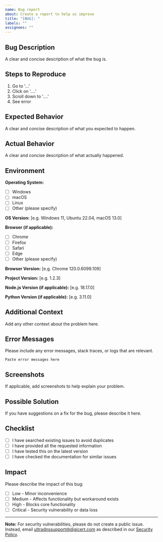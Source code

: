 ```yaml
---
name: Bug report
about: Create a report to help us improve
title: "[BUG]: "
labels: ""
assignees: ""
---
```


## Bug Description

A clear and concise description of what the bug is.

## Steps to Reproduce

1. Go to '...'
2. Click on '....'
3. Scroll down to '....'
4. See error

## Expected Behavior

A clear and concise description of what you expected to happen.

## Actual Behavior

A clear and concise description of what actually happened.

## Environment

**Operating System:**
- [ ] Windows
- [ ] macOS
- [ ] Linux
- [ ] Other (please specify)

**OS Version:** [e.g. Windows 11, Ubuntu 22.04, macOS 13.0]

**Browser (if applicable):**
- [ ] Chrome
- [ ] Firefox
- [ ] Safari
- [ ] Edge
- [ ] Other (please specify)

**Browser Version:** [e.g. Chrome 120.0.6099.109]

**Project Version:** [e.g. 1.2.3]

**Node.js Version (if applicable):** [e.g. 18.17.0]

**Python Version (if applicable):** [e.g. 3.11.0]

## Additional Context

Add any other context about the problem here.

## Error Messages

Please include any error messages, stack traces, or logs that are relevant.

```
Paste error messages here
```

## Screenshots

If applicable, add screenshots to help explain your problem.

## Possible Solution

If you have suggestions on a fix for the bug, please describe it here.

## Checklist

- [ ] I have searched existing issues to avoid duplicates
- [ ] I have provided all the requested information
- [ ] I have tested this on the latest version
- [ ] I have checked the documentation for similar issues

## Impact

Please describe the impact of this bug:
- [ ] Low - Minor inconvenience
- [ ] Medium - Affects functionality but workaround exists
- [ ] High - Blocks core functionality
- [ ] Critical - Security vulnerability or data loss

---

**Note:** For security vulnerabilities, please do not create a public issue. Instead, email [ultradnssupport@digicert.com](mailto:ultradnssupport@digicert.com) as described in our [Security Policy](https://github.com/ultradns/.github/blob/master/SECURITY.md).

